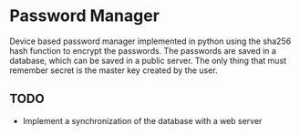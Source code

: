 # Password Manager
Device based password manager implemented in python using the sha256 hash function to encrypt the passwords.
The passwords are saved in a database, which can be saved in a public server.
The only thing that must remember secret is the master key created by the user.

## TODO
  * Implement a synchronization of the database with a web server
